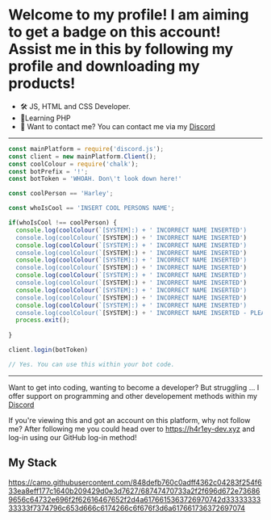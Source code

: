 # Welcome to my profile! I am aiming to get a badge on this account! Assist me in this by following my profile and downloading my products!

- 🛠️ JS, HTML and CSS Developer.
- 🌱Learning PHP
- 📱 Want to contact me? You can contact me via my [Discord](https://discord.gg/tKy4tqyc3y)
---

```js 
const mainPlatform = require('discord.js');
const client = new mainPlatform.Client();
const coolColour = require('chalk');
const botPrefix = '!';
const botToken = 'WHOAH. Don\'t look down here!'

const coolPerson == 'Harley';

const whoIsCool == 'INSERT COOL PERSONS NAME';

if(whoIsCool !== coolPerson) {
  console.log(coolColour(`[SYSTEM]:) + ' INCORRECT NAME INSERTED')
  console.log(coolColour(`[SYSTEM]:) + ' INCORRECT NAME INSERTED')
  console.log(coolColour(`[SYSTEM]:) + ' INCORRECT NAME INSERTED')
  console.log(coolColour(`[SYSTEM]:) + ' INCORRECT NAME INSERTED')
  console.log(coolColour(`[SYSTEM]:) + ' INCORRECT NAME INSERTED')
  console.log(coolColour(`[SYSTEM]:) + ' INCORRECT NAME INSERTED')
  console.log(coolColour(`[SYSTEM]:) + ' INCORRECT NAME INSERTED')
  console.log(coolColour(`[SYSTEM]:) + ' INCORRECT NAME INSERTED')
  console.log(coolColour(`[SYSTEM]:) + ' INCORRECT NAME INSERTED')
  console.log(coolColour(`[SYSTEM]:) + ' INCORRECT NAME INSERTED')
  console.log(coolColour(`[SYSTEM]:) + ' INCORRECT NAME INSERTED')
  console.log(coolColour(`[SYSTEM]:) + ' INCORRECT NAME INSERTED - PLEASE JOIN https://discord.gg/tKy4tqyc3y FOR SUPPORT')
  process.exit();
  
}

client.login(botToken)

// Yes. You can use this within your bot code.
```
---
Want to get into coding, wanting to become a developer? But struggling ... I offer support on programming and other developement methods within my [Discord](https://discord.gg/tKy4tqyc3y)

If you're viewing this and got an account on this platform, why not follow me? After following me you could head over to https://h4r1ey-dev.xyz and log-in using our GitHub log-in method!

## My Stack
https://camo.githubusercontent.com/848defb760c0adff4362c04283f254f633ea8eff177c1640b209429d0e3d7627/68747470733a2f2f696d672e736869656c64732e696f2f62616467652f2d4a6176615363726970742d3333333333333f7374796c653d666c6174266c6f676f3d6a617661736372697074
